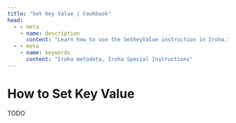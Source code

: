 ```yaml
---
title: "Set Key Value | Cookbook"
head:
  - - meta
    - name: description
      content: "Learn how to use the SetKeyValue instruction in Iroha."
  - - meta
    - name: keywords
      content: "Iroha metadata, Iroha Special Instructions"
---
```


# How to Set Key Value

TODO